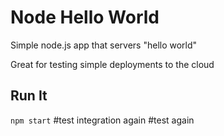 # Node Hello World

Simple node.js app that servers "hello world"

Great for testing simple deployments to the cloud

## Run It

`npm start`
#test integration again
#test again
